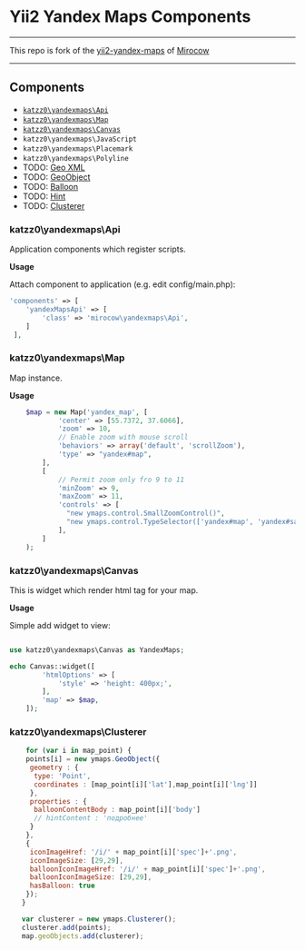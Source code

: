 # Yii2 Yandex Maps Components #

* * *

This repo is fork of the [yii2-yandex-maps](https://github.com/Mirocow/yii2-yandex-maps "yii2-yandex-maps")
of [Mirocow](https://github.com/Mirocow "Mirocow")

* * *

## Components ##

- [`katzz0\yandexmaps\Api`](https://github.com/katzz0/yii2-yandex-maps#katzz0yandexmapsapi)
- [`katzz0\yandexmaps\Map`](https://github.com/katzz0/yii2-yandex-maps#katzz0yandexmapsmap)
- [`katzz0\yandexmaps\Canvas`](https://github.com/katzz0/yii2-yandex-maps#katzz0yandexmapscanvas)
- `katzz0\yandexmaps\JavaScript`
- `katzz0\yandexmaps\Placemark`
- `katzz0\yandexmaps\Polyline`
- TODO: [Geo XML](http://api.yandex.ru/maps/doc/jsapi/2.1/dg/concepts/geoxml.xml)
- TODO: [GeoObject](http://api.yandex.ru/maps/doc/jsapi/2.1/ref/reference/GeoObject.xml)
- TODO: [Balloon](http://api.yandex.ru/maps/doc/jsapi/2.1/ref/reference/Balloon.xml)
- TODO: [Hint](http://api.yandex.ru/maps/doc/jsapi/2.1/ref/reference/Hint.xml)
- TODO: [Clusterer](http://api.yandex.ru/maps/doc/jsapi/2.1/ref/reference/Clusterer.xml)

### katzz0\yandexmaps\Api ###

Application components which register scripts.

__Usage__

Attach component to application (e.g. edit config/main.php):
```php
'components' => [
	'yandexMapsApi' => [
		'class' => 'mirocow\yandexmaps\Api',
	]
 ],
```

### katzz0\yandexmaps\Map ###

Map instance.

__Usage__

```php
    $map = new Map('yandex_map', [
            'center' => [55.7372, 37.6066],
            'zoom' => 10,
            // Enable zoom with mouse scroll
            'behaviors' => array('default', 'scrollZoom'),
            'type' => "yandex#map",
        ], 
        [
            // Permit zoom only fro 9 to 11
            'minZoom' => 9,
            'maxZoom' => 11,
            'controls' => [
              "new ymaps.control.SmallZoomControl()",
              "new ymaps.control.TypeSelector(['yandex#map', 'yandex#satellite'])",  
            ],                    
        ]                
    );             
```

### katzz0\yandexmaps\Canvas ###

This is widget which render html tag for your map.

__Usage__

Simple add widget to view:
```php

use katzz0\yandexmaps\Canvas as YandexMaps;

echo Canvas::widget([
        'htmlOptions' => [
            'style' => 'height: 400px;',
        ],
        'map' => $map,
    ]);
```

### katzz0\yandexmaps\Clusterer ###

```js
    for (var i in map_point) {
    points[i] = new ymaps.GeoObject({
     geometry : {
      type: 'Point',
      coordinates : [map_point[i]['lat'],map_point[i]['lng']]
     },
     properties : {
      balloonContentBody : map_point[i]['body']
      // hintContent : 'подробнее'
     }
    },
    {
     iconImageHref: '/i/' + map_point[i]['spec']+'.png',
     iconImageSize: [29,29],
     balloonIconImageHref: '/i/' + map_point[i]['spec']+'.png',
     balloonIconImageSize: [29,29],
     hasBalloon: true
    });
   }

   var clusterer = new ymaps.Clusterer();
   clusterer.add(points);
   map.geoObjects.add(clusterer);
```
